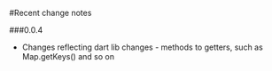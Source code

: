 #Recent change notes

###0.0.4

- Changes reflecting dart lib changes - methods to getters, such as Map.getKeys() and so on
